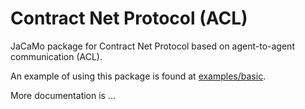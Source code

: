# Contract Net Protocol (ACL)

JaCaMo package for Contract Net Protocol based on agent-to-agent communication (ACL).

An example of using this package is found at [examples/basic](./examples/basic).

More documentation is ...
